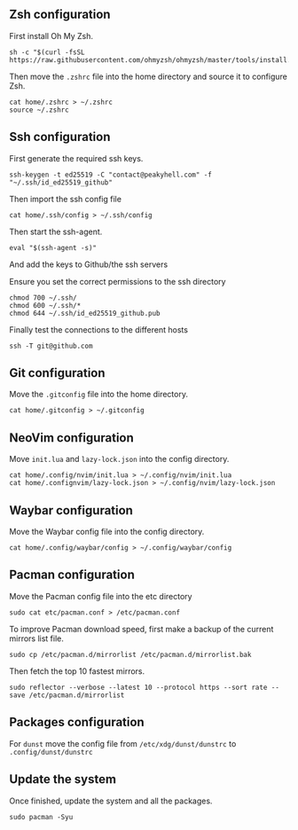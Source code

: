## Zsh configuration

First install Oh My Zsh.

```
sh -c "$(curl -fsSL https://raw.githubusercontent.com/ohmyzsh/ohmyzsh/master/tools/install.sh)"
```

Then move the `.zshrc` file into the home directory and source it to configure Zsh.

```
cat home/.zshrc > ~/.zshrc
source ~/.zshrc
```

## Ssh configuration

First generate the required ssh keys.

```
ssh-keygen -t ed25519 -C "contact@peakyhell.com" -f "~/.ssh/id_ed25519_github"
```

Then import the ssh config file

```
cat home/.ssh/config > ~/.ssh/config
```

Then start the ssh-agent.

```
eval "$(ssh-agent -s)"
```

And add the keys to Github/the ssh servers

Ensure you set the correct permissions to the ssh directory

```
chmod 700 ~/.ssh/
chmod 600 ~/.ssh/*
chmod 644 ~/.ssh/id_ed25519_github.pub
```

Finally test the connections to the different hosts

```
ssh -T git@github.com
```

## Git configuration

Move the `.gitconfig` file into the home directory.

```
cat home/.gitconfig > ~/.gitconfig
```

## NeoVim configuration

Move `init.lua` and `lazy-lock.json` into the config directory.

```
cat home/.config/nvim/init.lua > ~/.config/nvim/init.lua
cat home/.confignvim/lazy-lock.json > ~/.config/nvim/lazy-lock.json
```

## Waybar configuration

Move the Waybar config file into the config directory.

```
cat home/.config/waybar/config > ~/.config/waybar/config
```

## Pacman configuration

Move the Pacman config file into the etc directory

```
sudo cat etc/pacman.conf > /etc/pacman.conf
```

To improve Pacman download speed, first make a backup of the current mirrors list file.

```
sudo cp /etc/pacman.d/mirrorlist /etc/pacman.d/mirrorlist.bak
```

Then fetch the top 10 fastest mirrors.

```
sudo reflector --verbose --latest 10 --protocol https --sort rate --save /etc/pacman.d/mirrorlist
```

## Packages configuration

For `dunst` move the config file from `/etc/xdg/dunst/dunstrc` to `.config/dunst/dunstrc`

## Update the system

Once finished, update the system and all the packages.

```
sudo pacman -Syu
```

